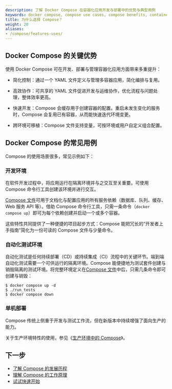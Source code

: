 ```yaml
---
description: 了解 Docker Compose 在容器化应用开发与部署中的优势与典型用例
keywords: docker compose, compose use cases, compose benefits, container orchestration, development environments, testing containers, yaml file
title: 为什么选择 Compose？
weight: 20
aliases: 
- /compose/features-uses/
---
```


## Docker Compose 的关键优势

使用 Docker Compose 可在开发、部署与管理容器化应用方面带来多重提升：

- 简化控制：通过一个 YAML 文件定义与管理多容器应用，简化编排与复用。

- 高效协作：可共享的 YAML 文件促进开发与运维协作，优化流程与问题处理，整体效率更高。

- 快速开发：Compose 会缓存用于创建容器的配置。重启未发生变化的服务时，Compose 会复用已有容器，从而能快速迭代环境变更。

- 跨环境可移植：Compose 文件支持变量，可按环境或用户自定义组合配置。

## Docker Compose 的常见用例

Compose 的使用场景很多，常见示例如下：

### 开发环境

在软件开发过程中，将应用运行在隔离环境并与之交互至关重要。可使用 Compose 命令行工具创建该环境并进行交互。

[Compose 文件](/reference/compose-file/_index.md)可用于文档化与配置应用的所有服务依赖（数据库、队列、缓存、Web 服务 API 等）。借助 Compose 命令行工具，只需一条命令（`docker compose up`）即可为每个依赖创建并启动一个或多个容器。

这些特性共同提供了一种便捷的项目起步方式：Compose 能把冗长的“开发者上手指南”简化为一份可读的 Compose 文件与少量命令。

### 自动化测试环境

自动化测试是任何持续部署（CD）或持续集成（CI）流程中的关键环节。端到端自动化测试需要一个可供运行的隔离环境。Compose 能便捷地为测试套件创建与销毁隔离的测试环境。将完整环境定义在[Compose 文件](/reference/compose-file/_index.md)中后，只需几条命令即可创建与销毁：

```console
$ docker compose up -d
$ ./run_tests
$ docker compose down
```

### 单机部署

Compose 传统上侧重于开发与测试工作流，但在新版本中持续增强了面向生产的能力。

关于生产环境特性的使用，参见《[生产环境中的 Compose](/manuals/compose/how-tos/production.md)》。

## 下一步

- [了解 Compose 的发展历程](history.md)
- [理解 Compose 的工作原理](compose-application-model.md)
- [试试快速开始](../gettingstarted.md)
